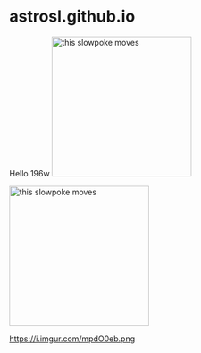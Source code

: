 # astrosl.github.io
Hello 196w
<img src="http://i.stack.imgur.com/SBv4T.gif" alt="this slowpoke moves"  width="250" />

<img src="https://i.imgur.com/mpdO0eb.png" alt="this slowpoke moves"  width="250" />

https://i.imgur.com/mpdO0eb.png
